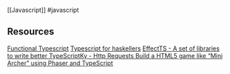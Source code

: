 [[Javascript]]
#javascript 

## Resources

[Functional Typescript](https://www.typescriptlang.org/docs/handbook/typescript-in-5-minutes-func.html)
[Typescript for haskellers](https://serokell.io/blog/typescript-for-haskellers)
[EffectTS - A set of libraries to write better TypeScript](https://github.com/Effect-TS)[Ky - Http Requests ](https://www.npmjs.com/package/ky)
[Build a HTML5 game like “Mini Archer” using Phaser and TypeScript](https://www.emanueleferonato.com/2023/03/27/build-a-html5-game-like-mini-archer-using-phaser-and-typescript-step-1-creation-of-an-endless-terrain-with-infinite-randomly-generated-targets/ "Build a HTML5 game like “Mini Archer” using Phaser and TypeScript – Step 1: creation of an endless terrain with infinite randomly generated targets")